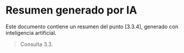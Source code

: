 # Resumen generado por IA

Este documento contiene un resumen del punto [3.3.4], generado con inteligencia artificial.

> Consulta 3.3.

